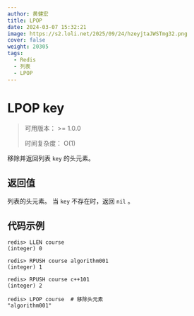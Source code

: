```yaml
---
author: 黄健宏
title: LPOP
date: 2024-03-07 15:32:21
image: https://s2.loli.net/2025/09/24/hzeyjtaJWSTmg32.png
cover: false
weight: 20305
tags:
  - Redis
  - 列表
  - LPOP
---
```


# LPOP key

> 可用版本： >= 1.0.0
> 
> 时间复杂度： O(1)

移除并返回列表 `key` 的头元素。

## 返回值

列表的头元素。 当 `key` 不存在时，返回 `nil` 。

## 代码示例

```shell
redis> LLEN course
(integer) 0

redis> RPUSH course algorithm001
(integer) 1

redis> RPUSH course c++101
(integer) 2

redis> LPOP course  # 移除头元素
"algorithm001"
```